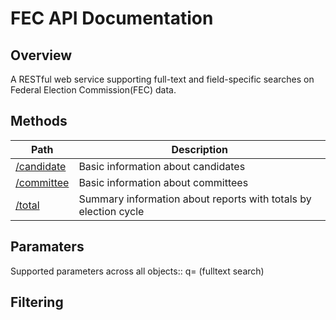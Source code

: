 # FEC API Documentation
## Overview

A RESTful web service supporting full-text and field-specific searches on Federal Election Commission(FEC) data.


## Methods
| Path | Description |
|-----|-----|
| [/candidate](candidates) | Basic information about candidates |
| [/committee](committees) | Basic information about committees |
| [/total](total) | Summary information about reports with totals by election cycle |

## Paramaters

<!-- this won't work for totals so we might want to list things out by endpoint -->
Supported parameters across all objects::
    q=         (fulltext search)

## Filtering